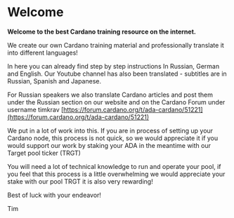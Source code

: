 # Welcome

**Welcome to the best Cardano training resource on the internet.**   
  
We create our own Cardano training material and professionally translate it into different languages! 



In here you can already find step by step instructions In Russian, German and English. Our Youtube channel has also been translated - subtitles are in Russian, Spanish and Japanese.

For Russian speakers we also translate Cardano articles and post them under the Russian section on our website and on the Cardano Forum under username timkrav [https://forum.cardano.org/t/ada-cardano/51221](https://forum.cardano.org/t/ada-cardano/51221)

We put in a lot of work into this. If you are in process of setting up your Cardano node, this process is not quick, so we would appreciate it if you would support our work by staking your ADA in the meantime with our Target pool ticker \(TRGT\) 

You will need a lot of technical knowledge to run and operate your pool, if you feel that this process is a little overwhelming we would appreciate your stake with our pool TRGT it is also very rewarding!

Best of luck with your endeavor!

Tim 

